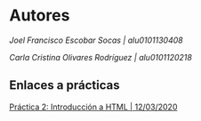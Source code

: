 # Autores 


*Joel Francisco Escobar Socas | alu0101130408*


*Carla Cristina Olivares Rodríguez | alu0101120218*


## Enlaces a prácticas 


[Práctica 2: Introducción a HTML | 12/03/2020](https://github.com/ccolivares/UyA/blob/master/index_Bank.html)






